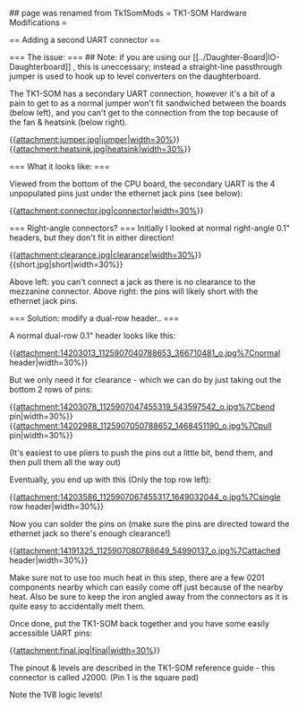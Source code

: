 \#\# page was renamed from Tk1SomMods = TK1-SOM Hardware Modifications =

== Adding a second UART connector ==

=== The issue: === \#\# Note: if you are using our
\[\[../Daughter-Board|IO-Daughterboard\]\] , this is uneccessary;
instead a straight-line passthrough jumper is used to hook up to level
converters on the daughterboard.

The TK1-SOM has a secondary UART connection, however it's a bit of a
pain to get to as a normal jumper won't fit sandwiched between the
boards (below left), and you can't get to the connection from the top
because of the fan & heatsink (below right).

{{[attachment:jumper.jpg|jumper|width=30%](attachment:jumper.jpg%7Cjumper%7Cwidth=30%)}}
{{[attachment:heatsink.jpg|heatsink|width=30%](attachment:heatsink.jpg%7Cheatsink%7Cwidth=30%)}}

=== What it looks like: ===

Viewed from the bottom of the CPU board, the secondary UART is the 4
unpopulated pins just under the ethernet jack pins (see below):

{{[attachment:connector.jpg|connector|width=30%](attachment:connector.jpg%7Cconnector%7Cwidth=30%)}}

=== Right-angle connectors? === Initially I looked at normal right-angle
0.1" headers, but they don't fit in either direction!

{{[attachment:clearance.jpg|clearance|width=30%](attachment:clearance.jpg%7Cclearance%7Cwidth=30%)}}
{{short.jpg|short|width=30%}}

Above left: you can't connect a jack as there is no clearance to the
mezzanine connector. Above right: the pins will likely short with the
ethernet jack pins.

=== Solution: modify a dual-row header.. ===

A normal dual-row 0.1" header looks like this:

{{<attachment:14203013_1125907040788653_366710481_o.jpg%7Cnormal>
header|width=30%}}

But we only need it for clearance - which we can do by just taking out
the bottom 2 rows of pins:

{{<attachment:14203078_1125907047455319_543597542_o.jpg%7Cbend>
pin|width=30%}}
{{<attachment:14202988_1125907050788652_1468451190_o.jpg%7Cpull>
pin|width=30%}}

(It's easiest to use pliers to push the pins out a little bit, bend
them, and then pull them all the way out)

Eventually, you end up with this (Only the top row left):

{{<attachment:14203586_1125907067455317_1649032044_o.jpg%7Csingle> row
header|width=30%}}

Now you can solder the pins on (make sure the pins are directed toward
the ethernet jack so there's enough clearance!)

{{<attachment:14191325_1125907080788649_54990137_o.jpg%7Cattached>
header|width=30%}}

Make sure not to use too much heat in this step, there are a few 0201
components nearby which can easily come off just because of the nearby
heat. Also be sure to keep the iron angled away from the connectors as
it is quite easy to accidentally melt them.

Once done, put the TK1-SOM back together and you have some easily
accessible UART pins:

{{[attachment:final.jpg|final|width=30%](attachment:final.jpg%7Cfinal%7Cwidth=30%)}}

The pinout & levels are described in the TK1-SOM reference guide - this
connector is called J2000. (Pin 1 is the square pad)

Note the 1V8 logic levels!
